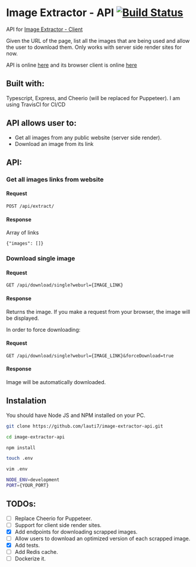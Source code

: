 # Image Extractor - API [![Build Status](https://app.travis-ci.com/lauti7/image-extractor-api.svg?branch=main)](https://app.travis-ci.com/lauti7/image-extractor-api)

API for [Image Extractor - Client](https://github.com/lauti7/image-extractor-client)

Given the URL of the page, list all the images that are being used and allow the user to download them.
Only works with server side render sites for now.

API is online [here](https://image-extractor-api.herokuapp.com/api/status) and its browser client is online [here](https://lauti7.github.io/image-extractor-client/)

## Built with:

Typescript, Express, and Cheerio (will be replaced for Puppeteer). I am using TravisCI for CI/CD

## API allows user to:

- Get all images from any public website (server side render).
- Download an image from its link

## API:

### Get all images links from website

#### Request

`POST /api/extract/`

#### Response

Array of links

    {"images": []}

### Download single image

#### Request

`GET /api/download/single?weburl={IMAGE_LINK}`

#### Response

Returns the image. If you make a request from your browser, the image will be displayed.

In order to force downloading:

#### Request

`GET /api/download/single?weburl={IMAGE_LINK}&forceDownload=true`

#### Response

Image will be automatically downloaded.

## Instalation

You should have Node JS and NPM installed on your PC.

```bash
git clone https://github.com/lauti7/image-extractor-api.git
```

```bash
cd image-extractor-api
```

```bash
npm install
```

```bash
touch .env

vim .env

NODE_ENV=development
PORT={YOUR_PORT}

```

## TODOs:

- [ ] Replace Cheerio for Puppeteer.
- [ ] Support for client side render sites.
- [x] Add endpoints for downloading scrapped images.
- [ ] Allow users to download an optimized version of each scrapped image.
- [x] Add tests.
- [ ] Add Redis cache.
- [ ] Dockerize it.
